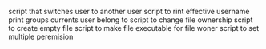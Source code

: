 script that switches user to another user
script to rint effective username
print groups currents user belong to
script to change file ownership
script to create empty file
script to make file executable for file woner
script to set multiple peremision

